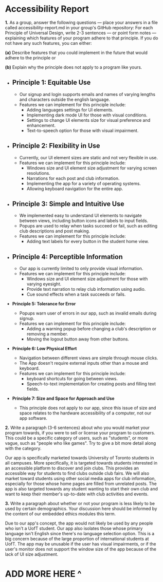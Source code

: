 # Accessibility Report 

**1.** As a group, answer the following questions — place your answers in a file called accessibility-report.md in your group's GitHub repository:
For each Principle of Universal Design, write 2-3 sentences — or point form notes — explaining which features of your program adhere to that principle. If you do not have any such features, you can either:

**(a)** Describe features that you could implement in the future that would adhere to the principle or

**(b)** Explain why the principle does not apply to a program like yours.

- **Principle 1: Equitable Use**
  - 
  - Our signup and login supports emails and names of varying lengths and characters outside the english language.
  - Features we can implement for this principle include:
    - Adding languages settings for UI elements.
    - Implementing dark mode UI for those with visual conditions.
    - Settings to change UI elements size for visual preference and enhancement.
    - Text-to-speech option for those with visual impairment.


- **Principle 2: Flexibility in Use**
  - 
  - Currently, our UI element sizes are static and not very flexible in use.
  - Features we can implement for this principle include:
    - Windows size and UI element size adjustment for varying screen resolutions.
    - Narrations for each post and club information.
    - Implementing the app for a variety of operating systems.
    - Allowing keyboard navigation for the entire app.


- **Principle 3: Simple and Intuitive Use**
  -
  - We implemented easy to understand UI elements to navigate between views, including button icons and labels to 
    input fields.
  - Popups are used to relay when tasks succeed or fail, such as editing club descriptions and post making.
  - Features we can implement for this principle include:
    - Adding text labels for every button in the student home view.


- **Principle 4: Perceptible Information**
  - 
  - Our app is currently limited to only provide visual information.
  - Features we can implement for this principle include:
    - Windows size and UI element size adjustment for those with varying eyesight.
    - Provide text narration to relay club information using audio.
    - Cue sound effects when a task succeeds or fails.


- **Principle 5: Tolerance for Error**
  - Popups warn user of errors in our app, such as invalid emails during signup.
  - Features we can implement for this principle include:
    - Adding a warning popup before changing a club's description or removing a member.
    - Moving the logout button away from other buttons.
    

- **Principle 6: Low Physical Effort**
  - Navigation between different views are simple through mouse clicks.
  - The App doesn't require external inputs other than a mouse and keyboard.
  - Features we can implement for this principle include:
    - keyboard shortcuts for going between views.
    - Speech-to-text implementation for creating posts and filling text fields.


- **Principle 7: Size and Space for Approach and Use**
  - This principle does not apply to our app, since this issue of size and space relates to the hardware accessibility 
    of a computer, not our app software.


**2.** Write a paragraph (3-6 sentences) about who you would market your program towards, if you were to sell or license your program to customers. This could be a specific category of users, such as "students", or more vague, such as "people who like games". Try to give a bit more detail along with the category.

  Our app is specifically marketed towards University of Toronto students in all campuses. More specifically, 
  it is targeted towards students interested in an accessible platform to discover and join clubs. This provides an
  accessible way for students to find clubs outside club fairs. We will also market toward students using other
  social media apps for club information, especially for those whose home pages are filled from unrelated posts. The
  app is also targeted towards any student wanting to start their own club and want to keep their member's
  up-to-date with club activities and events.


**3.** Write a paragraph about whether or not your program is less likely to be used by certain demographics. Your discussion here should be informed by the content of our embedded ethics modules this term.

Due to our app's concept, the app would not likely be used by any people who isn't a UofT student. Our app also isolates
those whose primary language isn't English since there's no language selection option. This is a
big concern because of the large proportion of international students at UofT. The app may be unusable if the user has
visual impairments, or if the user's monitor does not support the window size of the app because of the lack of
UI size adjustment.

# ADD MORE HERE ^



